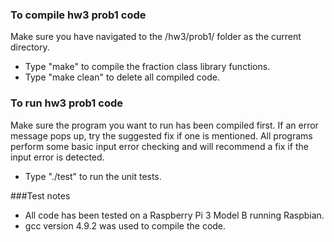### To compile hw3 prob1 code
Make sure you have navigated to the /hw3/prob1/ folder as the current directory.
* Type "make" to compile the fraction class library functions.
* Type "make clean" to delete all compiled code.

### To run hw3 prob1 code
Make sure the program you want to run has been compiled first. 
If an error message pops up, try the suggested fix if one is mentioned. 
All programs perform some basic input error checking and will recommend a fix if the input error is detected.
* Type "./test" to run the unit tests.

###Test notes
* All code has been tested on a Raspberry Pi 3 Model B running Raspbian.
* gcc version 4.9.2 was used to compile the code.


